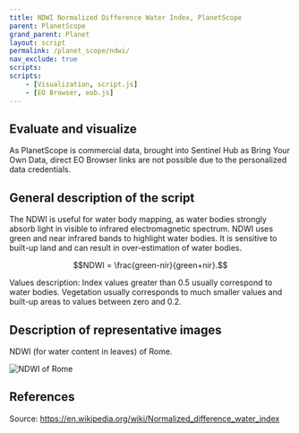```yaml
---
title: NDWI Normalized Difference Water Index, PlanetScope
parent: PlanetScope
grand_parent: Planet
layout: script
permalink: /planet_scope/ndwi/
nav_exclude: true
scripts:
scripts:
    - [Visualization, script.js]
    - [EO Browser, eob.js]
---
```



## Evaluate and visualize

As PlanetScope is commercial data, brought into Sentinel Hub as Bring Your Own Data, direct EO Browser links are not possible due to the personalized data credentials. 

## General description of the script

The NDWI is useful for water body mapping, as water bodies strongly absorb light in visible to infrared electromagnetic spectrum. NDWI uses green and near infrared bands to highlight water bodies. It is sensitive to built-up land and can result in over-estimation of water bodies.

$$NDWI = \frac{green-nir}{green+nir}.$$  

Values description: Index values greater than 0.5 usually correspond to water bodies. Vegetation usually corresponds to much smaller values and built-up areas to values between zero and 0.2.

## Description of representative images

NDWI (for water content in leaves) of Rome. 

![NDWI of Rome](fig/fig1.jpg)

## References
Source: https://en.wikipedia.org/wiki/Normalized_difference_water_index
